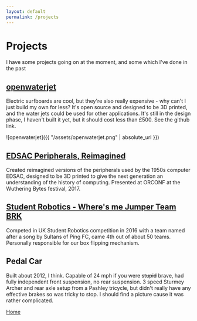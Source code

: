 ```yaml
---
layout: default
permalink: /projects
---
```

# Projects

I have some projects going on at the moment, and some which I've done in the past

## [openwaterjet](https://github.com/largeostrich/openwaterjet)

Electric surfboards are cool, but they're also really expensive - why can't I just build my own for less? It's open source and designed to be 3D printed, and the water jets could be used for other applications. It's still in the design phase, I haven't built it yet, but it should cost less than £500. See the github link.

![openwaterjet]({{ "/assets/openwaterjet.png" | absolute_url }})

## [EDSAC Peripherals, Reimagined](https://github.com/embecosm/edsac-peripherals)

Created reimagined versions of the peripherals used by the 1950s computer EDSAC, designed to be 3D printed to give the next generation an understanding of the history of computing. Presented at ORCONF at the Wuthering Bytes festival, 2017.

## [Student Robotics - Where's me Jumper Team BRK](https://twitter.com/wherejumper)

Competed in UK Student Robotics competition in 2016 with a team named after a song by Sultans of Ping FC, came 4th out of about 50 teams. Personally responsible for our box flipping mechanism.

## Pedal Car

Built about 2012, I think. Capable of 24 mph if you were ~~stupid~~ brave, had fully independent front suspension, no rear suspension. 3 speed Sturmey Archer and rear axle setup from a Pashley tricycle, but didn't really have any effective brakes so was tricky to stop. I should find a picture cause it was rather complicated.

[Home](./)
